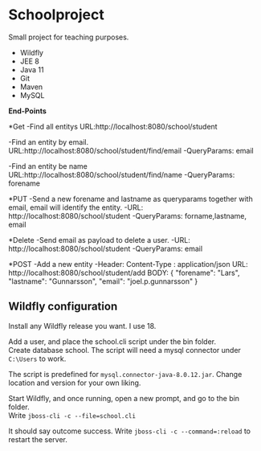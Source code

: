# Schoolproject

Small project for teaching purposes.

* Wildfly
* JEE 8 
* Java 11
* Git
* Maven
* MySQL

**End-Points**

*Get
-Find all entitys
URL:http://localhost:8080/school/student

-Find an entity by email.
URL:http://localhost:8080/school/student/find/email
-QueryParams: email

-Find an entity be name
URL:http://localhost:8080/school/student/find/name
-QueryParams: forename

*PUT
-Send a new forename and lastname as queryparams together with email, email
will identify the entity.
-URL: http://localhost:8080/school/student
-QueryParams: forname,lastname, email

*Delete
-Send email as payload to delete a user. 
-URL: http://localhost:8080/school/student
-QueryParams: email

*POST
-Add a new entity
-Header: Content-Type : application/json
URL: http://localhost:8080/school/student/add
BODY: 
{
	"forename": "Lars",
	"lastname": "Gunnarsson",
	"email": "joel.p.gunnarsson"
}


## Wildfly configuration

Install any Wildfly release you want. I use 18.

Add a user, and place the school.cli script under the bin folder.<br>
Create database school. The script will need a mysql connector under `C:\Users`
to work. 

The script is predefined for `mysql.connector-java-8.0.12.jar`. Change location and version for your own liking.

Start Wildfly, and once running, open a new prompt, and go to the bin folder.<br>
Write `jboss-cli -c --file=school.cli`

It should say outcome success. Write `jboss-cli -c --command=:reload` to restart the server.



